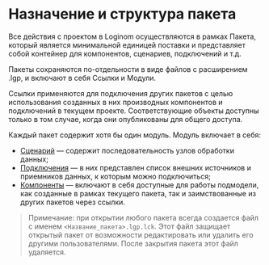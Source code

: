 # Назначение и структура пакета

Все действия с проектом в Loginom осуществляются в рамках Пакета, который является минимальной единицей поставки и представляет собой контейнер для компонентов, сценариев, подключений и т.д.

Пакеты сохраняются по-отдельности в виде файлов с расширением .lgp, и включают в себя Ссылки и Модули.

Ссылки применяются для подключения других пакетов с целью использования созданных в них производных компонентов и подключений в текущем проекте. Соответствующие объекты доступны только в том случае, когда они опубликованы для общего доступа.

Каждый пакет содержит хотя бы один модуль. Модуль включает в себя:

* [Сценарий](./first-scenario.md) — содержит последовательность узлов обработки данных;
* [Подключения](./../integration/connections/README.md) — в них представлен список внешних источников и приемников данных, к которым можно подключиться;
* [Компоненты](./../processors/README.md#standartnye-komponenty) — включают в себя доступные для работы подмодели, как созданные в рамках текущего пакета, так и заимствованные из других пакетов через ссылки.

>Примечание: при открытии любого пакета всегда создается файл с именем `<Название_пакета>.lgp.lck`. Этот файл защищает открытый пакет от возможности редактировать или удалить его другими пользователями. После закрытия пакета этот файл удаляется.
